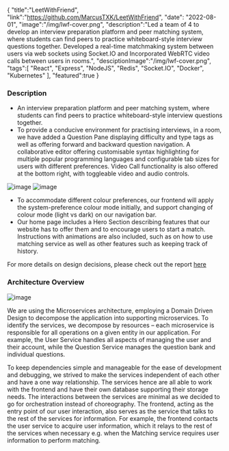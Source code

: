 {
"title":"LeetWithFriend",
"link":"https://github.com/MarcusTXK/LeetWithFriend",
"date": "2022-08-01",
"image":"/img/lwf-cover.png",
"description":"Led a team of 4 to develop an interview preparation platform and peer matching system, where students can find peers to practice whiteboard-style interview questions together. Developed a real-time matchmaking system between users via web sockets using Socket.IO and Incorporated WebRTC video calls between users in rooms.",
"desciptionImage":"/img/lwf-cover.png",
"tags":[
"React",
"Express",
"NodeJS",
"Redis",
"Socket.IO",
"Docker",
"Kubernetes"
],
"featured":true
}

### Description

- An interview preparation platform and peer matching system, where students can find peers to practice whiteboard-style interview questions together.
- To provide a conducive environment for practising interviews, in a room, we have added a Question Pane displaying difficulty and type tags as well as offering forward and backward question navigation. A collaborative editor offering customisable syntax highlighting for multiple popular programming languages and configurable tab sizes for users with different preferences. Video Call functionality is also offered at the bottom right, with toggleable video and audio controls.

![image](/img/lwf-match.png)
![image](/img/lwf-darkmode.png)

- To accommodate different colour preferences, our frontend will apply the system-preference colour mode initially, and support changing of colour mode (light vs dark) on our navigation bar.
- Our home page includes a Hero Section describing features that our website has to offer them and to encourage users to start a match. Instructions with animations are also included, such as on how to use matching service as well as other features such as keeping track of history.

For more details on design decisions, please check out the report [here](https://drive.google.com/file/d/17dYqfifKffW5hBYldEGQgPU0FoOkhgbe/view?usp=sharing)

### Architecture Overview

![image](/img/lwf-architecture.png)

We are using the Microservices architecture, employing a Domain Driven Design to decompose the application into supporting microservices. To identify the services, we decompose by resources – each microservice is responsible for all operations on a given entity in our application. For example, the User Service handles all aspects of managing the user and their account, while the Question Service manages the question bank and individual questions.

To keep dependencies simple and manageable for the ease of development and debugging, we strived to make the services independent of each other and have a one way relationship. The services hence are all able to work with the frontend and have their own database supporting their storage needs. The interactions between the services are minimal as we decided to go for orchestration instead of choreography. The frontend, acting as the entry point of our user interaction, also serves as the service that talks to the rest of the services for information. For example, the frontend contacts the user service to acquire user information, which it relays to the rest of the services when necessary e.g. when the Matching service requires user information to perform matching.
